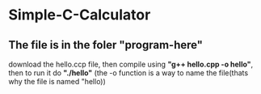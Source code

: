 # Simple-C-Calculator
## The file is in the foler "program-here"
download the hello.ccp file, then compile using **"g++ hello.cpp -o hello"**, then to run it do **"./hello"** (the -o function is a way to name the file(thats why the file is named "hello))
